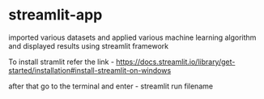 # streamlit-app
imported various datasets and applied various machine learning algorithm and displayed results using streamlit framework

To install stramlit refer the link - https://docs.streamlit.io/library/get-started/installation#install-streamlit-on-windows

after that go to the terminal and enter - streamlit run filename

